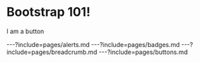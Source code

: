 <div class="text-center">
<h1>Bootstrap 101!</h1>

<div
  onclick="
    $($('#theme').attr('disabled','disabled')[0].previousElementSibling)
    .attr('href','https://rawcdn.githack.com/freakinhuge/bootstrap-101/d46e1a76a6401460b9019b28d0224d3b79cb663b/css/reveal.css');
  "
  class="btn btn-primary"
>I am a button</div>
</div>

---?include=pages/alerts.md
---?include=pages/badges.md
---?include=pages/breadcrumb.md
---?include=pages/buttons.md
